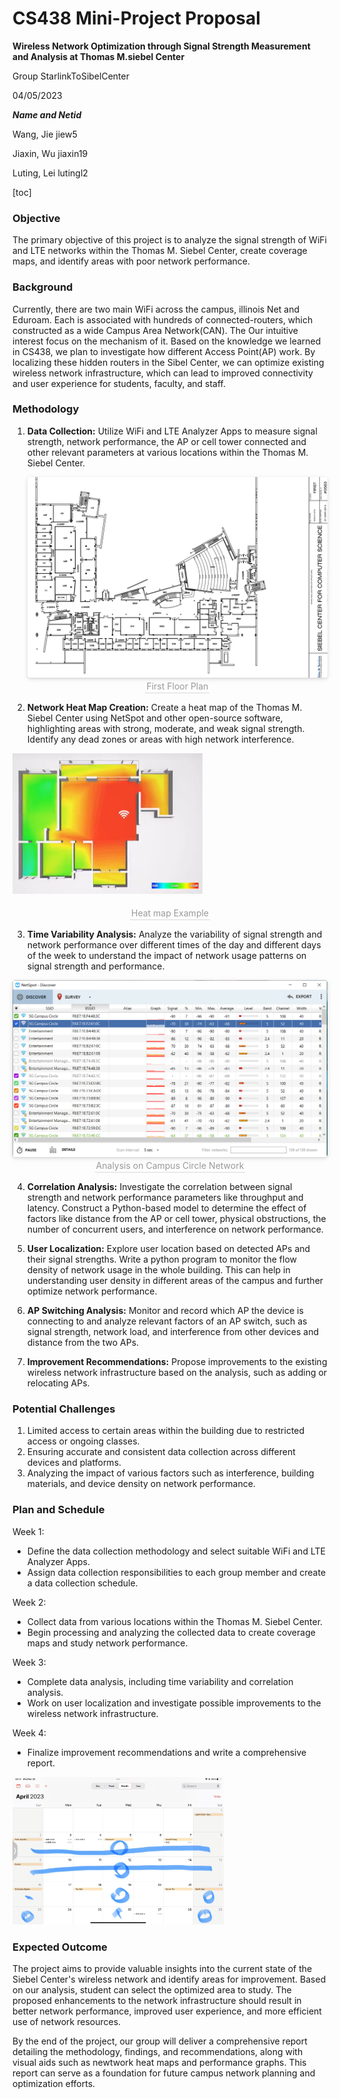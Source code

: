 # CS438 Mini-Project Proposal

**Wireless Network Optimization through Signal Strength Measurement and Analysis at Thomas M.siebel Center**

Group StarlinkToSibelCenter

04/05/2023

***Name and Netid***

Wang, Jie  jiew5

Jiaxin, Wu jiaxin19

Luting, Lei lutingl2

[toc] 

### Objective

The primary objective of this project is to analyze the signal strength of WiFi and LTE networks within the Thomas M. Siebel Center, create coverage maps, and identify areas with poor network performance. 

### Background
Currently, there are two main WiFi across the campus, illinois Net and Eduroam. Each is associated with hundreds of connected-routers, which constructed as a wide Campus Area Network(CAN). The Our intuitive interest focus on the mechanism of it. Based on the knowledge we learned in CS438, we plan to investigate how different Access Point(AP) work. By localizing these hidden routers in the Sibel Center, we can optimize existing wireless network infrastructure, which can lead to improved connectivity and user experience for students, faculty, and staff. 

<div STYLE="page-break-after: always;"></div>

### Methodology

1. **Data Collection:** Utilize WiFi and LTE Analyzer Apps to measure signal strength, network performance, the AP or cell tower connected and other relevant parameters at various locations within the Thomas M. Siebel Center. 


    <center>    <img style="border-radius: 0.3125em;    box-shadow: 0 2px 4px 0 rgba(34,36,38,.12),0 2px 10px 0 rgba(34,36,38,.08);"     src="./Wireless_Project_Proposal.assets/image-20230405230704679.png">    <br>    <div style="color:orange; border-bottom: 1px solid #d9d9d9;    display: inline-block;    color: #999;    padding: 2px;">First Floor Plan</div> </center>

2. **Network Heat Map Creation:** Create a heat map of the Thomas M. Siebel Center using NetSpot and other open-source software, highlighting areas with strong, moderate, and weak signal strength. Identify any dead zones or areas with high network interference. 

<img src="./Wireless_Project_Proposal.assets/image-20230405231548594.png" alt="image-20230329231945774" style="zoom: 50%;" />

<center>     <br>    <div style="color:orange; border-bottom: 1px solid #d9d9d9;    display: inline-block;    color: #999;    padding: 2px;">Heat map Example </div> </center>

3. **Time Variability Analysis:**  Analyze the variability of signal strength and network performance over different times of the day and different days of the week to understand the impact of network usage patterns on signal strength and performance. 

<center>    <img style="border-radius: 0.3125em;    box-shadow: 0 2px 4px 0 rgba(34,36,38,.12),0 2px 10px 0 rgba(34,36,38,.08);"     src="./Wireless_Project_Proposal.assets/image-20230405231842723.png">    <br>    <div style="color:orange; border-bottom: 1px solid #d9d9d9;    display: inline-block;    color: #999;    padding: 2px;">Analysis on Campus Circle Network</div> </center>

4. **Correlation Analysis:**  Investigate the correlation between signal strength and network performance parameters like throughput and latency. Construct a Python-based model to  determine the effect of factors like distance from the AP or cell tower, physical obstructions, the number of concurrent users, and interference on network performance.  

5. **User Localization:** Explore user location based on detected APs and their signal strengths. Write a python program to monitor the flow density of network usage in the whole building. This can help in understanding user density in different areas of the campus and further optimize network performance.  

6. **AP Switching Analysis:** Monitor and record  which AP the device is connecting to and analyze relevant factors of an AP switch, such as signal strength,  network load, and interference from other devices and distance from the two APs.
    
7. **Improvement Recommendations:** Propose improvements to the existing wireless network infrastructure based on the analysis, such as adding or relocating APs.

### Potential Challenges

1. Limited access to certain areas within the building due to restricted access or ongoing classes.
2. Ensuring accurate and consistent data collection across different devices and platforms.
3. Analyzing the impact of various factors such as interference, building materials, and device density on network performance.



### Plan and Schedule

Week 1:

- Define the data collection methodology and select suitable WiFi and LTE Analyzer Apps.
- Assign data collection responsibilities to each group member and create a data collection schedule.

Week 2:

- Collect data from various locations within the Thomas M. Siebel Center.
- Begin processing and analyzing the collected data to create coverage maps and study network performance.

Week 3:

- Complete data analysis, including time variability and correlation analysis.
- Work on user localization and investigate possible improvements to the wireless network infrastructure.

Week 4:

- Finalize improvement recommendations and write a comprehensive report.

<img src="./Wireless_Project_Proposal.assets/image-20230329231945774.png" alt="image-20230329231945774" style="zoom: 33%;" />


### Expected Outcome
The project aims to provide valuable insights into the current state of the Siebel Center's wireless network and identify areas for improvement. Based on our analysis, student can select the optimized area to study. The proposed enhancements to the network infrastructure should result in better network performance, improved user experience, and more efficient use of network resources.

By the end of the project, our group will deliver a comprehensive report detailing the methodology, findings, and recommendations, along with visual aids such as newtwork heat maps and performance graphs. This report can serve as a foundation for future campus network planning and optimization efforts.

